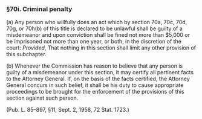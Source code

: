### §70i. Criminal penalty ###

(a) Any person who willfully does an act which by section 70a, 70c, 70d, 70g, or 70h(b) of this title is declared to be unlawful shall be guilty of a misdemeanor and upon conviction shall be fined not more than $5,000 or be imprisoned not more than one year, or both, in the discretion of the court: *Provided*, That nothing in this section shall limit any other provision of this subchapter.

(b) Whenever the Commission has reason to believe that any person is guilty of a misdemeanor under this section, it may certify all pertinent facts to the Attorney General. If, on the basis of the facts certified, the Attorney General concurs in such belief, it shall be his duty to cause appropriate proceedings to be brought for the enforcement of the provisions of this section against such person.

(Pub. L. 85–897, §11, Sept. 2, 1958, 72 Stat. 1723.)